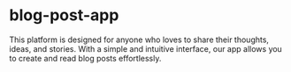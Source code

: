 # blog-post-app
This platform is designed for anyone who loves to share their thoughts, ideas, and stories. With a simple and intuitive interface, our app allows you to create and read blog posts effortlessly.
